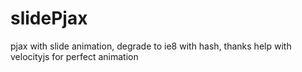 # slidePjax
pjax with slide animation, degrade to ie8 with hash, thanks help with velocityjs for perfect animation
